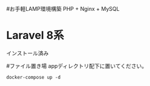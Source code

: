 #お手軽LAMP環境構築
PHP + Nginx + MySQL

# Laravel 8系
インストール済み

#ファイル置き場
appディレクトリ配下に置いてください。

```
docker-compose up -d
```


